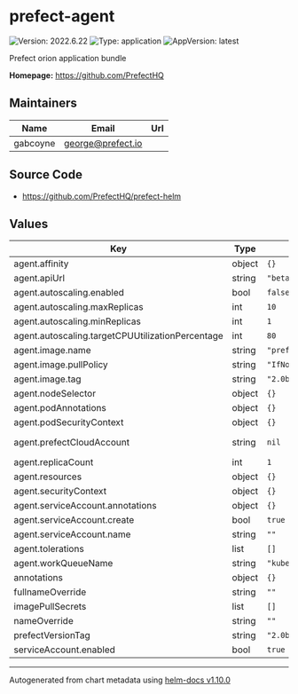 # prefect-agent

![Version: 2022.6.22](https://img.shields.io/badge/Version-2022.6.22-informational?style=flat-square) ![Type: application](https://img.shields.io/badge/Type-application-informational?style=flat-square) ![AppVersion: latest](https://img.shields.io/badge/AppVersion-latest-informational?style=flat-square)

Prefect orion application bundle

**Homepage:** <https://github.com/PrefectHQ>

## Maintainers

| Name     | Email               | Url |
| -------- | ------------------- | --- |
| gabcoyne | <george@prefect.io> |     |

## Source Code

* <https://github.com/PrefectHQ/prefect-helm>

## Values

| Key                                              | Type   | Default               | Description        |
| ------------------------------------------------ | ------ | --------------------- | ------------------ |
| agent.affinity                                   | object | `{}`                  |                    |
| agent.apiUrl                                     | string | `"beta.prefect.io"`   |                    |
| agent.autoscaling.enabled                        | bool   | `false`               |                    |
| agent.autoscaling.maxReplicas                    | int    | `10`                  |                    |
| agent.autoscaling.minReplicas                    | int    | `1`                   |                    |
| agent.autoscaling.targetCPUUtilizationPercentage | int    | `80`                  |                    |
| agent.image.name                                 | string | `"prefecthq/prefect"` |                    |
| agent.image.pullPolicy                           | string | `"IfNotPresent"`      |                    |
| agent.image.tag                                  | string | `"2.0b7-python3.8"`   |                    |
| agent.nodeSelector                               | object | `{}`                  |                    |
| agent.podAnnotations                             | object | `{}`                  |                    |
| agent.podSecurityContext                         | object | `{}`                  |                    |
| agent.prefectCloudAccount                        | string | `nil`                 | Prefect account ID |
| agent.replicaCount                               | int    | `1`                   |                    |
| agent.resources                                  | object | `{}`                  |                    |
| agent.securityContext                            | object | `{}`                  |                    |
| agent.serviceAccount.annotations                 | object | `{}`                  |                    |
| agent.serviceAccount.create                      | bool   | `true`                |                    |
| agent.serviceAccount.name                        | string | `""`                  |                    |
| agent.tolerations                                | list   | `[]`                  |                    |
| agent.workQueueName                              | string | `"kubernetes"`        |                    |
| annotations                                      | object | `{}`                  |                    |
| fullnameOverride                                 | string | `""`                  |                    |
| imagePullSecrets                                 | list   | `[]`                  |                    |
| nameOverride                                     | string | `""`                  |                    |
| prefectVersionTag                                | string | `"2.0b7-python3.8"`   |                    |
| serviceAccount.enabled                           | bool   | `true`                |                    |

----------------------------------------------
Autogenerated from chart metadata using [helm-docs v1.10.0](https://github.com/norwoodj/helm-docs/releases/v1.10.0)
